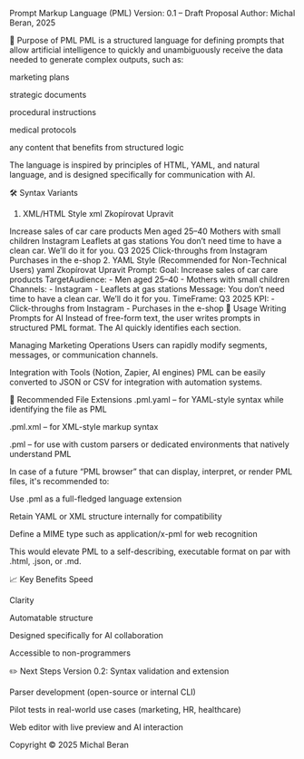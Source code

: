 Prompt Markup Language (PML)
Version: 0.1 – Draft Proposal
Author: Michal Beran, 2025

📄 Purpose of PML
PML is a structured language for defining prompts that allow artificial intelligence to quickly and unambiguously receive the data needed to generate complex outputs, such as:

marketing plans

strategic documents

procedural instructions

medical protocols

any content that benefits from structured logic

The language is inspired by principles of HTML, YAML, and natural language, and is designed specifically for communication with AI.

🛠️ Syntax Variants
1. XML/HTML Style
xml
Zkopírovat
Upravit
<Prompt>
  <Goal>Increase sales of car care products</Goal>
  <TargetAudience>
    <Segment>Men aged 25–40</Segment>
    <Segment>Mothers with small children</Segment>
  </TargetAudience>
  <Channels>
    <Channel>Instagram</Channel>
    <Channel>Leaflets at gas stations</Channel>
  </Channels>
  <Message>
    You don’t need time to have a clean car. We’ll do it for you.
  </Message>
  <TimeFrame>Q3 2025</TimeFrame>
  <KPI>
    <Metric>Click-throughs from Instagram</Metric>
    <Metric>Purchases in the e-shop</Metric>
  </KPI>
</Prompt>
2. YAML Style (Recommended for Non-Technical Users)
yaml
Zkopírovat
Upravit
Prompt:
  Goal: Increase sales of car care products
  TargetAudience:
    - Men aged 25–40
    - Mothers with small children
  Channels:
    - Instagram
    - Leaflets at gas stations
  Message: You don’t need time to have a clean car. We’ll do it for you.
  TimeFrame: Q3 2025
  KPI:
    - Click-throughs from Instagram
    - Purchases in the e-shop
📘 Usage
Writing Prompts for AI
Instead of free-form text, the user writes prompts in structured PML format. The AI quickly identifies each section.

Managing Marketing Operations
Users can rapidly modify segments, messages, or communication channels.

Integration with Tools (Notion, Zapier, AI engines)
PML can be easily converted to JSON or CSV for integration with automation systems.

📂 Recommended File Extensions
.pml.yaml – for YAML-style syntax while identifying the file as PML

.pml.xml – for XML-style markup syntax

.pml – for use with custom parsers or dedicated environments that natively understand PML

In case of a future “PML browser” that can display, interpret, or render PML files, it's recommended to:

Use .pml as a full-fledged language extension

Retain YAML or XML structure internally for compatibility

Define a MIME type such as application/x-pml for web recognition

This would elevate PML to a self-describing, executable format on par with .html, .json, or .md.

📈 Key Benefits
Speed

Clarity

Automatable structure

Designed specifically for AI collaboration

Accessible to non-programmers

✏️ Next Steps
Version 0.2: Syntax validation and extension

Parser development (open-source or internal CLI)

Pilot tests in real-world use cases (marketing, HR, healthcare)

Web editor with live preview and AI interaction

Copyright © 2025 Michal Beran

